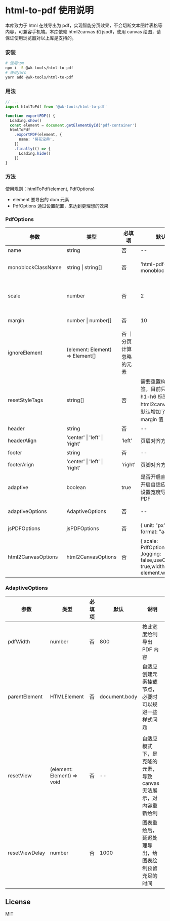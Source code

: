 # html-to-pdf 使用说明

本库致力于 html 在线导出为 pdf，实现智能分页效果，不会切断文本图片表格等内容，可兼容手机端。本库依赖 html2canvas 和 jspdf，使用 canvas 绘图，请保证使用浏览器对以上库是支持的。

### 安装

```bash
# 使用npm
npm i -S @wk-tools/html-to-pdf
# 使用yarn
yarn add @wk-tools/html-to-pdf
```

### 用法

```ts
// ...
import htmlToPdf from '@wk-tools/html-to-pdf'

function exportPDF() {
  Loading.show()
  const element = document.getElementById('pdf-container')
  htmlToPdf
    .exportPDF(element, {
      name: '葵花宝典',
    })
    .finally(() => {
      Loading.hide()
    })
}
```

### 方法

使用规则：htmlToPdf(element, PdfOptions)

- element 要导出的 dom 元素
- PdfOptions 通过设置配置，来达到更理想的效果

### PdfOptions

| 参数               | 类型                            | 必填项                   | 默认                                                                           | 说明                                         |
| ------------------ | ------------------------------- | ------------------------ | ------------------------------------------------------------------------------ | -------------------------------------------- |
| name               | string                          | 否                       | --                                                                             | 导出文件名称                                 |
| monoblockClassName | string \| string[]              | 否                       | 'html-pdf-monoblock'                                                           | 分页处理时，将元素内容当作一个整体           |
| scale              | number                          | 否                       | 2                                                                              | 导出内容放大倍数，增加内容清晰度，必须大于 0 |
| margin             | number \| number[]              | 否                       | 10                                                                             | PDF 内容边距                                 |
| ignoreElement      | (element: Element) => Element[] | 否 ｜ 分页计算忽略的元素 |
| resetStyleTags     | string[]                        | 否                       | 需要重置样式的标签，目前只发现 h1-h6 标签在 html2canvas 中默认增加了 margin 值 |
| header             | string                          | 否                       | --                                                                             | 页眉文案                                     |
| headerAlign        | 'center' \| 'left' \| 'right'   | 'left'                   | 页眉对齐方式                                                                   |
| footer             | string                          | 否                       | --                                                                             | 页脚文案                                     |
| footerAlign        | 'center' \| 'left' \| 'right'   | 'right'                  | 页脚对齐方式                                                                   |
| adaptive           | boolean                         | true                     | 是否开启自适应，开启自适应会根据设置宽度导出 PDF                               |
| adaptiveOptions    | AdaptiveOptions                 | 否                       | --                                                                             | 自适应导出 PDF 配置                          |
| jsPDFOptions       | jsPDFOptions                    | 否                       | { unit: "px", format: "a4" }                                                   | jsPDF 插件配置                               |
| html2CanvasOptions | html2CanvasOptions              | 否                       | { scale: PdfOptions.scale ,logging: false,useCORS: true,width: element.width}  | html2canvas 插件配置                         |

### AdaptiveOptions

| 参数           | 类型                       | 必填项 | 默认          | 说明                                                             |
| -------------- | -------------------------- | ------ | ------------- | ---------------------------------------------------------------- |
| pdfWidth       | number                     | 否     | 800           | 按此宽度绘制导出 PDF 内容                                        |
| parentElement  | HTMLElement                | 否     | document.body | 自适应创建元素挂载节点，必要时可以规避一些样式问题               |
|                |
| resetView      | (element: Element) => void | 否     | --            | 自适应模式下，是克隆的元素，导致 canvas 无法展示，对内容重新绘制 |
| resetViewDelay | number                     | 否     | 1000          | 图表重绘后，延迟处理导出，给图表绘制预留充足的时间               |

## License

MIT
